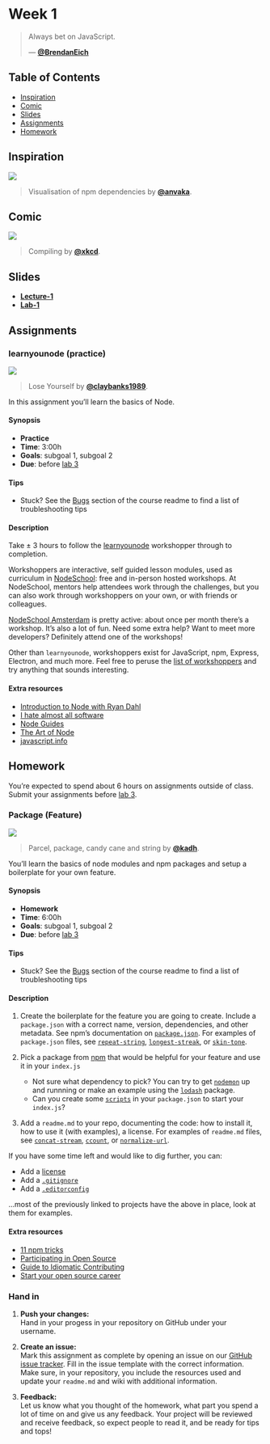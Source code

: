 # Week 1

> Always bet on JavaScript.
>
> — [**@BrendanEich**][quote-author]

## Table of Contents

*   [Inspiration](#inspiration)
*   [Comic](#comic)
*   [Slides](#slides)
*   [Assignments](#assignments)
*   [Homework](#homework)

## Inspiration

[![][inspiration-cover]][inspiration-link]

> Visualisation of npm dependencies by [**@anvaka**][inspiration-author].

## Comic

[![][comic-cover]][comic-link]

> Compiling by [**@xkcd**][comic-author].

## Slides
*   [**Lecture-1**][slides-lecture]
*   [**Lab-1**][slides-lab]

## Assignments

### learnyounode (practice)

[![][learnyounode-cover]][learnyounode-cover-source]

> Lose Yourself by [**@claybanks1989**][learnyounode-cover-author].

In this assignment you’ll learn the basics of Node.

#### Synopsis

*   **Practice**
*   **Time**: 3:00h
*   **Goals**: subgoal 1, subgoal 2
*   **Due**: before [lab 3][w3lab]

#### Tips

*   Stuck?  See the [Bugs][bugs] section of the course readme to find a list of
    troubleshooting tips

#### Description

Take ± 3 hours to follow the [learnyounode][] workshopper through to completion.

Workshoppers are interactive, self guided lesson modules, used as curriculum in
[NodeSchool][]: free and in-person hosted workshops.
At NodeSchool, mentors help attendees work through the challenges, but you can
also work through workshoppers on your own, or with friends or colleagues.

[NodeSchool Amsterdam][nsa] is pretty active: about once per month there’s a
workshop.
It’s also a lot of fun.
Need some extra help?
Want to meet more developers?
Definitely attend one of the workshops!

Other than `learnyounode`, workshoppers exist for JavaScript, npm, Express,
Electron, and much more.  Feel free to peruse the
[list of workshoppers][workshoppers] and try anything that sounds interesting.

#### Extra resources

*   [Introduction to Node with Ryan Dahl](https://youtu.be/jo_B4LTHi3I)
*   [I hate almost all software](http://tinyclouds.org/rant.html)
*   [Node Guides](https://nodejs.org/en/docs/guides/)
*   [The Art of Node](https://github.com/maxogden/art-of-node)
*   [javascript.info](https://javascript.info)

## Homework

You’re expected to spend about 6 hours on assignments outside of class. Submit your assignments before [lab 3][w3lab].

### Package (Feature)

[![][package-cover]][package-cover-source]

> Parcel, package, candy cane and string by
> [**@kadh**][package-cover-author].

You’ll learn the basics of node modules and npm packages and setup a boilerplate for your own feature.

#### Synopsis

*   **Homework**
*   **Time**: 6:00h
*   **Goals**: subgoal 1, subgoal 2
*   **Due**: before [lab 3][w3lab]

#### Tips

*   Stuck?  See the [Bugs][bugs] section of the course readme to find a list of
    troubleshooting tips

#### Description

1. Create the boilerplate for the feature you are going to create. Include a `package.json` with a correct name, version, dependencies, and other
metadata.
See npm’s documentation on [`package.json`](https://docs.npmjs.com/files/package.json).
For examples of `package.json` files, see
[`repeat-string`](https://github.com/jonschlinkert/repeat-string/blob/master/package.json),
[`longest-streak`](https://github.com/wooorm/longest-streak/blob/master/package.json),
or [`skin-tone`](https://github.com/sindresorhus/skin-tone/blob/master/package.json).

2. Pick a package from [npm][npmjs] that would be helpful for your feature and use it in your `index.js`
    * Not sure what dependency to pick? You can try to get [`nodemon`](https://nodemon.io/) up and runnning or make an example using the [`lodash`](https://lodash.com/) package.
    * Can you create some [`scripts`](https://docs.npmjs.com/misc/scripts) in your `package.json` to start your `index.js`?

3. Add a `readme.md` to your repo, documenting the code: how to install it, how to use
it (with examples), a license.
For examples of `readme.md` files, see
[`concat-stream`](https://github.com/maxogden/concat-stream#readme),
[`ccount`](https://github.com/wooorm/ccount#readme),
or [`normalize-url`](https://github.com/sindresorhus/normalize-url#readme).

If you have some time left and would like to dig further, you can:

*   Add a [license](https://help.github.com/articles/licensing-a-repository/)
*   Add a [`.gitignore`](https://help.github.com/articles/ignoring-files/)
*   Add a [`.editorconfig`](http://editorconfig.org)

…most of the previously linked to projects have the above in place, look at
them for examples.

#### Extra resources

*   [11 npm tricks](https://nodesource.com/blog/eleven-npm-tricks-that-will-knock-your-wombat-socks-off/)
*   [Participating in Open Source](https://github.com/btford/participating-in-open-source)
*   [Guide to Idiomatic Contributing](https://github.com/jonschlinkert/idiomatic-contributing)
*   [Start your open source career](https://blog.algolia.com/start-your-open-source-career/)


### Hand in

1. **Push your changes:**  
Hand in your progess in your repository on GitHub under your username.

1. **Create an issue:**  
Mark this assignment as complete by opening an issue on our [GitHub issue tracker][issues]. Fill in the issue template with the correct information. Make sure, in your repository, you include the resources used and update your `readme.md` and wiki with additional information.

3. **Feedback:**  
Let us know what you thought of the homework, what part you spend a lot of time on and give us any feedback. Your project will be reviewed and receive feedback, so expect people to read it, and be ready for tips and tops!



[bugs]: readme.md#communication

[quote-author]: https://twitter.com/BrendanEich

[inspiration-cover]: assets/images/npmgraph.png

[inspiration-link]: http://npm.anvaka.com/#/view/2d/express

[inspiration-author]: https://github.com/anvaka

[comic-cover]: https://imgs.xkcd.com/comics/compiling.png

[comic-link]: https://www.xkcd.com/303/

[comic-author]: https://xkcd.com

[slides-lecture]: https://docs.google.com/presentation/d/1k7m98hB0hct_kL6fb7g5IbxI_YZqdPMmZApbAn8qYTo/edit?usp=sharing

[slides-lab]: https://docs.google.com/presentation/d/1vTD5Rm0aZW95BqOSekngZZkzsT6nghpPmkoFSAAr8Hw/edit?usp=sharing

[w3lab]: week-3.md

[w1a]: week-1.md#assignments

[learnyounode-cover]: assets/images/learnyounode.jpg

[learnyounode-cover-source]: https://unsplash.com/photos/GX8KBbVmC6c

[learnyounode-cover-author]: https://unsplash.com/@claybanks

[issues]: https://github.com/cmda-bt/be-course-18-19/issues/new/choose

[learnyounode]: https://github.com/workshopper/learnyounode#readme

[nodeschool]: https://nodeschool.io

[nsa]: https://nodeschool.io/amsterdam/

[workshoppers]: https://nodeschool.io/#workshopper-list

[package-cover]: assets/images/package.jpg

[package-cover-source]: https://unsplash.com/photos/fV4-DdSdcpI

[package-cover-author]: https://unsplash.com/@kadh

[npmjs]: https://www.npmjs.com/